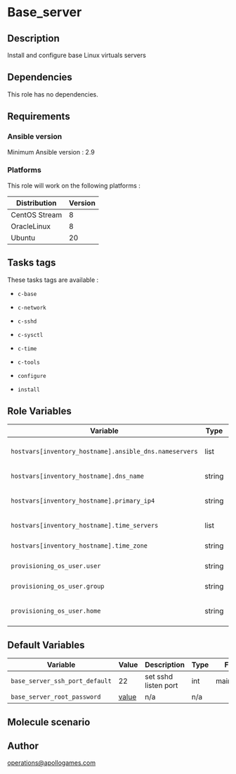 Base_server
===========

Description
-----------

Install and configure base Linux virtuals servers


Dependencies
-----------
This role has no dependencies.

Requirements
-------------

### Ansible version

Minimum Ansible version : 2.9

### Platforms

This role will work on the following platforms :

Distribution | Version |
--- | --- |
CentOS Stream | 8 |
OracleLinux | 8 |
Ubuntu | 20 |

Tasks tags
--------------

These tasks tags are available :

* ``c-base``

* ``c-network``

* ``c-sshd``

* ``c-sysctl``

* ``c-time``

* ``c-tools``

* ``configure``

* ``install``

Role Variables
--------------

Variable | Type | Mandatory |  Example | File | Description
--- | --- | --- | --- | --- | --- |
`hostvars[inventory_hostname].ansible_dns.nameservers`  | list | true | ['1.1.1.1', '9.9.9.9'] | main.yml |  DNS servers for system |
`hostvars[inventory_hostname].dns_name`  | string | true | 'app01.dev.wc' | main.yml |  system fqdn |
`hostvars[inventory_hostname].primary_ip4`  | string | true | '192.168.1.1' | main.yml |  system primary ipv4 |
`hostvars[inventory_hostname].time_servers`  | list | true | ['ntp01', 'ntp02'] | main.yml |  system time servers |
`hostvars[inventory_hostname].time_zone`  | string | true | 'Europe/Prague' | main.yml |  system timezone |
`provisioning_os_user.user`  | string | true | 'deploy' | main.yml |  provisioning user name |
`provisioning_os_user.group`  | string | true | 'deploy' | main.yml |  provisioning user group |
`provisioning_os_user.home`  | string | true | '/home/user' | main.yml |  provisioning user home path |


Default Variables
------------------

Variable | Value | Description | Type | File
--- | --- | --- | --- | --- |
``base_server_ssh_port_default`` | 22  | set sshd listen port | int | main.yml
``base_server_root_password`` |  [value](defaults/)  | n/a | n/a | 

Molecule scenario
------------------

Author
-------

operations@apollogames.com